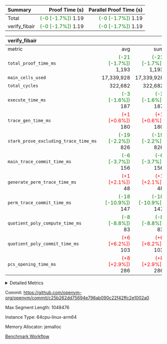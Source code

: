 | Summary | Proof Time (s) | Parallel Proof Time (s) |
|:---|---:|---:|
| Total | <span style='color: green'>(-0 [-1.7%])</span> 1.19 | <span style='color: green'>(-0 [-1.7%])</span> 1.19 |
| verify_fibair | <span style='color: green'>(-0 [-1.7%])</span> 1.19 | <span style='color: green'>(-0 [-1.7%])</span> 1.19 |


| verify_fibair |||||
|:---|---:|---:|---:|---:|
|metric|avg|sum|max|min|
| `total_proof_time_ms ` | <span style='color: green'>(-21 [-1.7%])</span> 1,193 | <span style='color: green'>(-21 [-1.7%])</span> 1,193 | <span style='color: green'>(-21 [-1.7%])</span> 1,193 | <span style='color: green'>(-21 [-1.7%])</span> 1,193 |
| `main_cells_used     ` |  17,339,928 |  17,339,928 |  17,339,928 |  17,339,928 |
| `total_cycles        ` |  322,682 |  322,682 |  322,682 |  322,682 |
| `execute_time_ms     ` | <span style='color: green'>(-3 [-1.6%])</span> 187 | <span style='color: green'>(-3 [-1.6%])</span> 187 | <span style='color: green'>(-3 [-1.6%])</span> 187 | <span style='color: green'>(-3 [-1.6%])</span> 187 |
| `trace_gen_time_ms   ` | <span style='color: red'>(+1 [+0.6%])</span> 180 | <span style='color: red'>(+1 [+0.6%])</span> 180 | <span style='color: red'>(+1 [+0.6%])</span> 180 | <span style='color: red'>(+1 [+0.6%])</span> 180 |
| `stark_prove_excluding_trace_time_ms` | <span style='color: green'>(-19 [-2.2%])</span> 826 | <span style='color: green'>(-19 [-2.2%])</span> 826 | <span style='color: green'>(-19 [-2.2%])</span> 826 | <span style='color: green'>(-19 [-2.2%])</span> 826 |
| `main_trace_commit_time_ms` | <span style='color: green'>(-6 [-3.7%])</span> 156 | <span style='color: green'>(-6 [-3.7%])</span> 156 | <span style='color: green'>(-6 [-3.7%])</span> 156 | <span style='color: green'>(-6 [-3.7%])</span> 156 |
| `generate_perm_trace_time_ms` | <span style='color: red'>(+1 [+2.1%])</span> 48 | <span style='color: red'>(+1 [+2.1%])</span> 48 | <span style='color: red'>(+1 [+2.1%])</span> 48 | <span style='color: red'>(+1 [+2.1%])</span> 48 |
| `perm_trace_commit_time_ms` | <span style='color: green'>(-18 [-10.9%])</span> 147 | <span style='color: green'>(-18 [-10.9%])</span> 147 | <span style='color: green'>(-18 [-10.9%])</span> 147 | <span style='color: green'>(-18 [-10.9%])</span> 147 |
| `quotient_poly_compute_time_ms` | <span style='color: green'>(-8 [-8.8%])</span> 83 | <span style='color: green'>(-8 [-8.8%])</span> 83 | <span style='color: green'>(-8 [-8.8%])</span> 83 | <span style='color: green'>(-8 [-8.8%])</span> 83 |
| `quotient_poly_commit_time_ms` | <span style='color: red'>(+6 [+6.2%])</span> 103 | <span style='color: red'>(+6 [+6.2%])</span> 103 | <span style='color: red'>(+6 [+6.2%])</span> 103 | <span style='color: red'>(+6 [+6.2%])</span> 103 |
| `pcs_opening_time_ms ` | <span style='color: red'>(+8 [+2.9%])</span> 286 | <span style='color: red'>(+8 [+2.9%])</span> 286 | <span style='color: red'>(+8 [+2.9%])</span> 286 | <span style='color: red'>(+8 [+2.9%])</span> 286 |



<details>
<summary>Detailed Metrics</summary>

|  | verify_program_compile_ms | total_cells | stark_prove_excluding_trace_time_ms | quotient_poly_compute_time_ms | quotient_poly_commit_time_ms | perm_trace_commit_time_ms | pcs_opening_time_ms | main_trace_commit_time_ms |
| --- | --- | --- | --- | --- | --- | --- | --- |
|  | 7 | 65,536 | 37 | 1 | 6 | 0 | 22 | 7 | 

| air_name | rows | quotient_deg | main_cols | interactions | constraints | cells |
| --- | --- | --- | --- | --- | --- | --- |
| AccessAdapterAir<2> |  | 2 |  | 5 | 12 |  | 
| AccessAdapterAir<4> |  | 2 |  | 5 | 12 |  | 
| AccessAdapterAir<8> |  | 2 |  | 5 | 12 |  | 
| FibonacciAir | 32,768 | 1 | 2 |  | 5 | 65,536 | 
| FriReducedOpeningAir |  | 2 |  | 39 | 71 |  | 
| JalRangeCheckAir |  | 2 |  | 9 | 14 |  | 
| NativePoseidon2Air<BabyBearParameters>, 1> |  | 2 |  | 136 | 572 |  | 
| PhantomAir |  | 2 |  | 3 | 5 |  | 
| ProgramAir |  | 1 |  | 1 | 4 |  | 
| VariableRangeCheckerAir |  | 1 |  | 1 | 4 |  | 
| VmAirWrapper<AluNativeAdapterAir, FieldArithmeticCoreAir> |  | 2 |  | 15 | 27 |  | 
| VmAirWrapper<BranchNativeAdapterAir, BranchEqualCoreAir<1> |  | 2 |  | 11 | 25 |  | 
| VmAirWrapper<NativeAdapterAir<2, 0>, PublicValuesCoreAir> |  | 2 |  | 11 | 29 |  | 
| VmAirWrapper<NativeLoadStoreAdapterAir<1>, NativeLoadStoreCoreAir<1> |  | 2 |  | 15 | 20 |  | 
| VmAirWrapper<NativeLoadStoreAdapterAir<4>, NativeLoadStoreCoreAir<4> |  | 2 |  | 15 | 20 |  | 
| VmAirWrapper<NativeVectorizedAdapterAir<4>, FieldExtensionCoreAir> |  | 2 |  | 15 | 27 |  | 
| VmConnectorAir |  | 2 |  | 5 | 11 |  | 
| VolatileBoundaryAir |  | 2 |  | 7 | 19 |  | 

| group | trace_gen_time_ms | total_proof_time_ms | total_cycles | total_cells | stark_prove_excluding_trace_time_ms | quotient_poly_compute_time_ms | quotient_poly_commit_time_ms | perm_trace_commit_time_ms | pcs_opening_time_ms | main_trace_commit_time_ms | main_cells_used | generate_perm_trace_time_ms | execute_time_ms |
| --- | --- | --- | --- | --- | --- | --- | --- | --- | --- | --- | --- | --- | --- |
| verify_fibair | 180 | 1,193 | 322,682 | 62,474,410 | 826 | 83 | 103 | 147 | 286 | 156 | 17,339,928 | 48 | 187 | 

| group | air_name | rows | prep_cols | perm_cols | main_cols | cells |
| --- | --- | --- | --- | --- | --- | --- |
| verify_fibair | AccessAdapterAir<2> | 131,072 |  | 16 | 11 | 3,538,944 | 
| verify_fibair | AccessAdapterAir<4> | 65,536 |  | 16 | 13 | 1,900,544 | 
| verify_fibair | AccessAdapterAir<8> | 128 |  | 16 | 17 | 4,224 | 
| verify_fibair | FriReducedOpeningAir | 2,048 |  | 84 | 27 | 227,328 | 
| verify_fibair | JalRangeCheckAir | 32,768 |  | 28 | 12 | 1,310,720 | 
| verify_fibair | NativePoseidon2Air<BabyBearParameters>, 1> | 32,768 |  | 312 | 398 | 23,265,280 | 
| verify_fibair | PhantomAir | 16,384 |  | 12 | 6 | 294,912 | 
| verify_fibair | ProgramAir | 8,192 |  | 8 | 10 | 147,456 | 
| verify_fibair | VariableRangeCheckerAir | 262,144 | 2 | 8 | 1 | 2,359,296 | 
| verify_fibair | VmAirWrapper<AluNativeAdapterAir, FieldArithmeticCoreAir> | 262,144 |  | 36 | 29 | 17,039,360 | 
| verify_fibair | VmAirWrapper<BranchNativeAdapterAir, BranchEqualCoreAir<1> | 32,768 |  | 28 | 23 | 1,671,168 | 
| verify_fibair | VmAirWrapper<NativeLoadStoreAdapterAir<1>, NativeLoadStoreCoreAir<1> | 65,536 |  | 40 | 21 | 3,997,696 | 
| verify_fibair | VmAirWrapper<NativeLoadStoreAdapterAir<4>, NativeLoadStoreCoreAir<4> | 32,768 |  | 40 | 27 | 2,195,456 | 
| verify_fibair | VmAirWrapper<NativeVectorizedAdapterAir<4>, FieldExtensionCoreAir> | 32,768 |  | 36 | 38 | 2,424,832 | 
| verify_fibair | VmConnectorAir | 2 | 1 | 16 | 5 | 42 | 
| verify_fibair | VolatileBoundaryAir | 65,536 |  | 20 | 12 | 2,097,152 | 

| group | trace_height_constraint | weighted_sum | threshold |
| --- | --- | --- | --- |
| verify_fibair | 0 | 1,085,444 | 2,013,265,921 | 
| verify_fibair | 1 | 5,411,200 | 2,013,265,921 | 
| verify_fibair | 2 | 542,722 | 2,013,265,921 | 
| verify_fibair | 3 | 5,476,612 | 2,013,265,921 | 
| verify_fibair | 4 | 65,536 | 2,013,265,921 | 
| verify_fibair | 5 | 12,851,850 | 2,013,265,921 | 

| trace_height_constraint | threshold |
| --- | --- |
| 0 | 2,013,265,921 | 

</details>


Commit: https://github.com/openvm-org/openvm/commit/c25b262dd75694e798ab090c22f42ffc2e1002a0

Max Segment Length: 1048476

Instance Type: 64cpu-linux-arm64

Memory Allocator: jemalloc

[Benchmark Workflow](https://github.com/openvm-org/openvm/actions/runs/15500490593)

